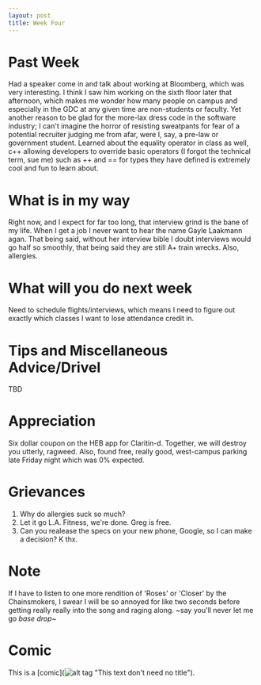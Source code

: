 ```yaml
---
layout: post
title: Week Four
---
```


# Past Week
Had a speaker come in and talk about working at Bloomberg, which was very interesting. I think I saw him working on the sixth floor later that afternoon, which makes me wonder how many people on campus and especially in the GDC at any given time are non-students or faculty. Yet another reason to be glad for the more-lax dress code in the software industry; I can't imagine the horror of resisting sweatpants for fear of a potential recruiter judging me from afar, were I, say, a pre-law or government student. Learned about the equality operator in class as well, c++ allowing developers to override basic operators (I forgot the technical term, sue me) such as ++ and == for types they have defined is extremely cool and fun to learn about.

# What is in my way
Right now, and I expect for far too long, that interview grind is the bane of my life. When I get a job I never want to hear the name Gayle Laakmann agan. That being said, without her interview bible I doubt interviews would go half so smoothly, that being said they are still A+ train wrecks. Also, allergies.

# What will you do next week
Need to schedule flights/interviews, which means I need to figure out exactly which classes I want to lose attendance credit in.

# Tips and Miscellaneous Advice/Drivel
TBD

# Appreciation
Six dollar coupon on the HEB app for Claritin-d. Together, we will destroy you utterly, ragweed. Also, found free, really good, west-campus parking late Friday night which was 0% expected.

# Grievances
1. Why do allergies suck so much?
2. Let it go L.A. Fitness, we're done. Greg is free.
3. Can you realease the specs on your new phone, Google, so I can make a decision? K thx.

# Note
If I have to listen to one more rendition of 'Roses' or 'Closer' by the Chainsmokers, I swear I will be so annoyed for like two seconds before getting really really into the song and raging along. ~say you'll never let me go *base drop*~

# Comic
This is a [comic](![alt tag]('/images/boulderJoke.png')
 "This text don't need no title").
